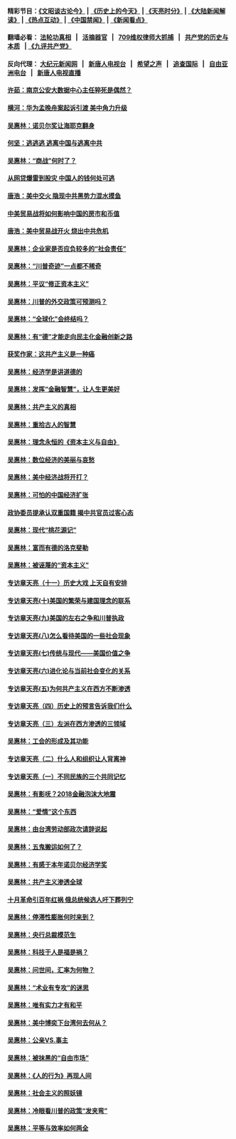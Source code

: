 #### 精彩节目：[《文昭谈古论今》](http://134.209.198.168/wenzhao) | [《历史上的今天》](http://134.209.198.168/today-in-history) | [《天亮时分》](http://134.209.198.168/tianliang) | [《大陆新闻解读》](http://134.209.198.168/ntdtv-comedy) | [《热点互动》](http://134.209.198.168/ntdtv-rdhd)  | [《中国禁闻》](http://134.209.198.168/ntdtv-news) | [《新闻看点》](http://134.209.198.168/news-insight) 

  #### 翻墙必看： [法轮功真相](http://134.209.198.168:10000/videos/truth.html) &nbsp;&nbsp;|&nbsp;&nbsp; [活摘器官](http://134.209.198.168:10000/videos/res/Organs/) &nbsp;&nbsp;|&nbsp;&nbsp; [709维权律师大抓捕](http://134.209.198.168:10000/videos/709/) &nbsp;&nbsp;|&nbsp;&nbsp; [共产党的历史与本质](http://134.209.198.168:10000/videos/ccp.html) &nbsp;&nbsp;| [《九评共产党》](http://134.209.198.168:10000/videos/jiuping/) 

#### 反向代理： [大纪元新闻网](http://134.209.198.168:10080/) &nbsp;&nbsp;|&nbsp;&nbsp; [新唐人电视台](http://134.209.198.168:8000/) &nbsp;&nbsp;|&nbsp;&nbsp; [希望之声](http://134.209.198.168:8200/) &nbsp;&nbsp;|&nbsp;&nbsp; [追查国际](http://134.209.198.168:10010/) &nbsp;&nbsp;|&nbsp;&nbsp; [自由亚洲电台](http://134.209.198.168:9800/) &nbsp;&nbsp;|&nbsp;&nbsp; [新唐人电视直播](http://134.209.198.168/) 

#### [许茹：南京公安大数据中心主任猝死是偶然？](../pages/nsc423/n11064744.md?t=04100037) 

#### [横河：华为孟晚舟案起诉引渡 美中角力升级](../pages/nsc423/n11027230.md?t=04100037) 

#### [吴惠林：诺贝尔奖让海耶克翻身](../pages/nsc423/n10890049.md?t=04100037) 

#### [何坚：逃逃逃 逃离中国与逃离中共](../pages/nsc423/n10592891.md?t=04100037) 

#### [吴惠林：“商战”何时了？](../pages/nsc423/n10573558.md?t=04100037) 

#### [从网贷爆雷到股灾 中国人的钱何处可逃](../pages/nsc423/n10572800.md?t=04100037) 

#### [唐浩：美中交火 隐现中共黑势力混水摸鱼](../pages/nsc423/n10544040.md?t=04100037) 

#### [中美贸易战将如何影响中国的房市和币值](../pages/nsc423/n10543697.md?t=04100037) 

#### [唐浩：美中贸易战开火 烧出中共危机](../pages/nsc423/n10540126.md?t=04100037) 

#### [吴惠林：企业家是否应负较多的“社会责任”](../pages/nsc423/n10535022.md?t=04100037) 

#### [吴惠林：“川普奇迹”一点都不稀奇](../pages/nsc423/n10512808.md?t=04100037) 

#### [吴惠林：平议“修正资本主义”](../pages/nsc423/n10495724.md?t=04100037) 

#### [吴惠林：川普的外交政策可预测吗？](../pages/nsc423/n10462387.md?t=04100037) 

#### [吴惠林：“全球化”会终结吗？](../pages/nsc423/n10452838.md?t=04100037) 

#### [吴惠林：有“德”才能走向民主化金融创新之路](../pages/nsc423/n10432292.md?t=04100037) 

#### [获奖作家：这共产主义是一种癌](../pages/nsc423/n10431541.md?t=04100037) 

#### [吴惠林：经济学是讲道德的](../pages/nsc423/n10398014.md?t=04100037) 

#### [吴惠林：发挥“金融智慧”，让人生更美好](../pages/nsc423/n10375019.md?t=04100037) 

#### [吴惠林：共产主义的真相](../pages/nsc423/n10351394.md?t=04100037) 

#### [吴惠林：重拾古人的智慧](../pages/nsc423/n10337691.md?t=04100037) 

#### [吴惠林：理念永恒的《资本主义与自由》](../pages/nsc423/n10316274.md?t=04100037) 

#### [吴惠林：数位经济的美丽与哀愁](../pages/nsc423/n10292946.md?t=04100037) 

#### [吴惠林：美中经济战将开打？](../pages/nsc423/n10258825.md?t=04100037) 

#### [吴惠林：可怕的中国经济扩张](../pages/nsc423/n10219147.md?t=04100037) 

#### [政协委员提承认双重国籍 揭中共官员过客心态](../pages/nsc423/n10208809.md?t=04100037) 

#### [吴惠林：现代“桃花源记”](../pages/nsc423/n10185234.md?t=04100037) 

#### [吴惠林：富而有德的洛克斐勒](../pages/nsc423/n10142264.md?t=04100037) 

#### [吴惠林：被诬蔑的“资本主义”](../pages/nsc423/n10124816.md?t=04100037) 

#### [专访章天亮（十一）历史大戏 上天自有安排](../pages/nsc423/n10094905.md?t=04100037) 

#### [专访章天亮(十)美国的繁荣与建国理念的联系](../pages/nsc423/n10094899.md?t=04100037) 

#### [专访章天亮(九)美国的左右之争和川普执政](../pages/nsc423/n10094889.md?t=04100037) 

#### [专访章天亮(八)怎么看待美国的一些社会现象](../pages/nsc423/n10094857.md?t=04100037) 

#### [专访章天亮(七)传统与现代——美国价值之争](../pages/nsc423/n10093140.md?t=04100037) 

#### [专访章天亮(六)进化论与当前社会变化的关系](../pages/nsc423/n10092036.md?t=04100037) 

#### [专访章天亮(五)为何共产主义在西方不断渗透](../pages/nsc423/n10083620.md?t=04100037) 

#### [专访章天亮（四）历史上的预言告诉我们什么](../pages/nsc423/n10083606.md?t=04100037) 

#### [专访章天亮（三）左派在西方渗透的三领域](../pages/nsc423/n10081115.md?t=04100037) 

#### [吴惠林：工会的形成及其功能](../pages/nsc423/n10080633.md?t=04100037) 

#### [专访章天亮（二）什么人和组织让人背离神](../pages/nsc423/n10076637.md?t=04100037) 

#### [专访章天亮（一）不同民族的三个共同记忆](../pages/nsc423/n10074188.md?t=04100037) 

#### [吴惠林：有影呒？2018金融泡沫大地震](../pages/nsc423/n10040534.md?t=04100037) 

#### [吴惠林：“爱情”这个东西](../pages/nsc423/n10019423.md?t=04100037) 

#### [吴惠林：由台湾劳动部政次请辞说起](../pages/nsc423/n9979679.md?t=04100037) 

#### [吴惠林：五鬼搬运如何了？](../pages/nsc423/n9925338.md?t=04100037) 

#### [吴惠林：有感于本年诺贝尔经济学奖](../pages/nsc423/n9871883.md?t=04100037) 

#### [吴惠林：共产主义渗透全球](../pages/nsc423/n9812748.md?t=04100037) 

#### [十月革命引百年红祸 俄总统候选人吁下葬列宁](../pages/nsc423/n9810182.md?t=04100037) 

#### [吴惠林：停滞性膨胀何时来到？](../pages/nsc423/n9764136.md?t=04100037) 

#### [吴惠林：央行总裁模范生](../pages/nsc423/n9728134.md?t=04100037) 

#### [吴惠林：科技于人是福是祸？](../pages/nsc423/n9672982.md?t=04100037) 

#### [吴惠林：问世间，汇率为何物？](../pages/nsc423/n9621788.md?t=04100037) 

#### [吴惠林：“术业有专攻”的迷思](../pages/nsc423/n9580363.md?t=04100037) 

#### [吴惠林：唯有实力才有和平](../pages/nsc423/n9529599.md?t=04100037) 

#### [吴惠林：美中博奕下台湾何去何从？](../pages/nsc423/n9483598.md?t=04100037) 

#### [吴惠林：公亲VS.事主](../pages/nsc423/n9425637.md?t=04100037) 

#### [吴惠林：被抹黑的“自由市场”](../pages/nsc423/n9351545.md?t=04100037) 

#### [吴惠林：《人的行为》再现人间](../pages/nsc423/n9296339.md?t=04100037) 

#### [吴惠林：社会主义的照妖镜](../pages/nsc423/n9243460.md?t=04100037) 

#### [吴惠林：冷眼看川普的政策“发夹弯”](../pages/nsc423/n9120684.md?t=04100037) 

#### [吴惠林：平等与效率如何两全](../pages/nsc423/n9075430.md?t=04100037) 

